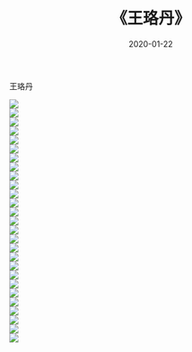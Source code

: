 ﻿---
layout: post
title:  《王珞丹》
date:   2020-01-22
img: http://pic.660000.xyz/1:/壁纸/明星魅力/华人明星/王珞丹/000.jpg
categories: [美女, 清纯, 唯美]
---

王珞丹

 ![](http://pic.660000.xyz/1:/壁纸/明星魅力/华人明星/王珞丹/001.jpg) <br>![](http://pic.660000.xyz/1:/壁纸/明星魅力/华人明星/王珞丹/002.jpg) <br>![](http://pic.660000.xyz/1:/壁纸/明星魅力/华人明星/王珞丹/003.jpg) <br>![](http://pic.660000.xyz/1:/壁纸/明星魅力/华人明星/王珞丹/004.jpg) <br>![](http://pic.660000.xyz/1:/壁纸/明星魅力/华人明星/王珞丹/005.jpg) <br>![](http://pic.660000.xyz/1:/壁纸/明星魅力/华人明星/王珞丹/006.jpg) <br>![](http://pic.660000.xyz/1:/壁纸/明星魅力/华人明星/王珞丹/007.jpg) <br>![](http://pic.660000.xyz/1:/壁纸/明星魅力/华人明星/王珞丹/008.jpg) <br>![](http://pic.660000.xyz/1:/壁纸/明星魅力/华人明星/王珞丹/009.jpg) <br>![](http://pic.660000.xyz/1:/壁纸/明星魅力/华人明星/王珞丹/010.jpg) <br>![](http://pic.660000.xyz/1:/壁纸/明星魅力/华人明星/王珞丹/011.jpg) <br>![](http://pic.660000.xyz/1:/壁纸/明星魅力/华人明星/王珞丹/012.jpg) <br>![](http://pic.660000.xyz/1:/壁纸/明星魅力/华人明星/王珞丹/013.jpg) <br>![](http://pic.660000.xyz/1:/壁纸/明星魅力/华人明星/王珞丹/014.jpg) <br>![](http://pic.660000.xyz/1:/壁纸/明星魅力/华人明星/王珞丹/015.jpg) <br>![](http://pic.660000.xyz/1:/壁纸/明星魅力/华人明星/王珞丹/016.jpg) <br>![](http://pic.660000.xyz/1:/壁纸/明星魅力/华人明星/王珞丹/017.jpg) <br>![](http://pic.660000.xyz/1:/壁纸/明星魅力/华人明星/王珞丹/018.jpg) <br>![](http://pic.660000.xyz/1:/壁纸/明星魅力/华人明星/王珞丹/019.jpg) <br>![](http://pic.660000.xyz/1:/壁纸/明星魅力/华人明星/王珞丹/020.jpg) <br>![](http://pic.660000.xyz/1:/壁纸/明星魅力/华人明星/王珞丹/021.jpg) <br>![](http://pic.660000.xyz/1:/壁纸/明星魅力/华人明星/王珞丹/022.jpg) <br>![](http://pic.660000.xyz/1:/壁纸/明星魅力/华人明星/王珞丹/023.jpg) <br>![](http://pic.660000.xyz/1:/壁纸/明星魅力/华人明星/王珞丹/024.jpg) <br>![](http://pic.660000.xyz/1:/壁纸/明星魅力/华人明星/王珞丹/025.jpg) <br>![](http://pic.660000.xyz/1:/壁纸/明星魅力/华人明星/王珞丹/026.jpg) <br>![](http://pic.660000.xyz/1:/壁纸/明星魅力/华人明星/王珞丹/027.jpg) <br>